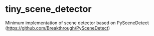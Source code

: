 # tiny_scene_detector
Minimum implementation of scene detector based on PySceneDetect (https://github.com/Breakthrough/PySceneDetect)
